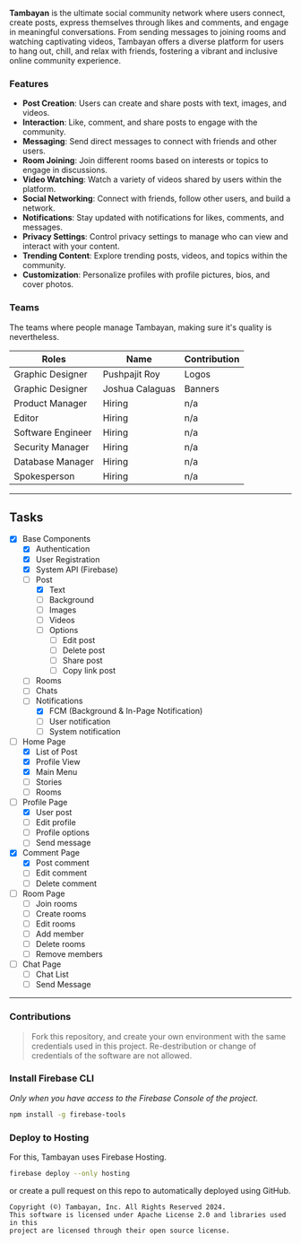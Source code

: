 **Tambayan** is the ultimate social community network where users connect, create posts, 
express themselves through likes and comments, and engage in meaningful conversations. 
From sending messages to joining rooms and watching captivating videos, Tambayan offers 
a diverse platform for users to hang out, chill, and relax with friends, fostering a 
vibrant and inclusive online community experience.

### Features

- **Post Creation**: Users can create and share posts with text, images, and videos.
- **Interaction**: Like, comment, and share posts to engage with the community.
- **Messaging**: Send direct messages to connect with friends and other users.
- **Room Joining**: Join different rooms based on interests or topics to engage in discussions.
- **Video Watching**: Watch a variety of videos shared by users within the platform.
- **Social Networking**: Connect with friends, follow other users, and build a network.
- **Notifications**: Stay updated with notifications for likes, comments, and messages.
- **Privacy Settings**: Control privacy settings to manage who can view and interact with your content.
- **Trending Content**: Explore trending posts, videos, and topics within the community.
- **Customization**: Personalize profiles with profile pictures, bios, and cover photos.

### Teams

The teams where people manage Tambayan, making sure it's quality is nevertheless.

| Roles             | Name             | Contribution |
|-------------------|------------------|--------------|
| Graphic Designer  | Pushpajit Roy    | Logos        |
| Graphic Designer  | Joshua Calaguas  | Banners      |
| Product Manager   | Hiring           | n/a          |
| Editor            | Hiring           | n/a          |
| Software Engineer | Hiring           | n/a          |
| Security Manager  | Hiring           | n/a          |
| Database Manager  | Hiring           | n/a          |
| Spokesperson      | Hiring           | n/a          |

--------------------------------------

## Tasks

- [x] Base Components
  - [x] Authentication
  - [x] User Registration
  - [x] System API (Firebase)
  - [ ] Post
    - [x] Text
    - [ ] Background
    - [ ] Images
    - [ ] Videos
    - [ ] Options
      - [ ] Edit post
      - [ ] Delete post
      - [ ] Share post
      - [ ] Copy link post
  - [ ] Rooms
  - [ ] Chats
  - [ ] Notifications
    - [x] FCM (Background & In-Page Notification)
    - [ ] User notification
    - [ ] System notification
- [ ] Home Page
  - [x] List of Post
  - [x] Profile View
  - [x] Main Menu
  - [ ] Stories
  - [ ] Rooms
- [ ] Profile Page
  - [x] User post
  - [ ] Edit profile
  - [ ] Profile options
  - [ ] Send message
- [x] Comment Page
  - [x] Post comment
  - [ ] Edit comment
  - [ ] Delete comment
- [ ] Room Page
  - [ ] Join rooms
  - [ ] Create rooms
  - [ ] Edit rooms
  - [ ] Add member
  - [ ] Delete rooms
  - [ ] Remove members
- [ ] Chat Page
  - [ ] Chat List
  - [ ] Send Message

--------------------------------------

### Contributions

> Fork this repository, and create your own environment 
with the same credentials used in this project. 
Re-destribution or change of credentials of the software are not allowed.

### Install Firebase CLI


*Only when you have access to the Firebase Console of the project.*

```bash
npm install -g firebase-tools
```

### Deploy to Hosting

For this, Tambayan uses Firebase Hosting.

```bash
firebase deploy --only hosting
```

or create a pull request on this repo to automatically deployed using 
GitHub.

```text
Copyright (©) Tambayan, Inc. All Rights Reserved 2024.
This software is licensed under Apache License 2.0 and libraries used in this 
project are licensed through their open source license.
```

